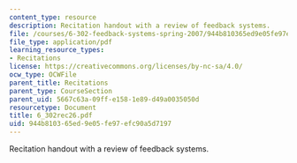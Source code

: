 ```yaml
---
content_type: resource
description: Recitation handout with a review of feedback systems.
file: /courses/6-302-feedback-systems-spring-2007/944b810365ed9e05fe97efc90a5d7197_6_302rec26.pdf
file_type: application/pdf
learning_resource_types:
- Recitations
license: https://creativecommons.org/licenses/by-nc-sa/4.0/
ocw_type: OCWFile
parent_title: Recitations
parent_type: CourseSection
parent_uid: 5667c63a-09ff-e158-1e89-d49a0035050d
resourcetype: Document
title: 6_302rec26.pdf
uid: 944b8103-65ed-9e05-fe97-efc90a5d7197
---
```

Recitation handout with a review of feedback systems.